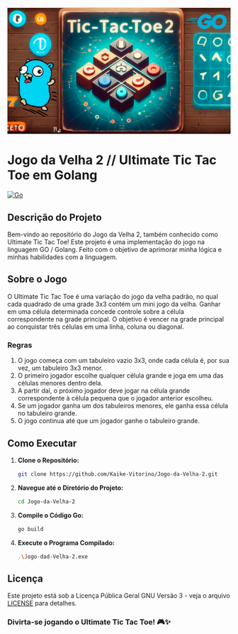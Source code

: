![Cover2](https://raw.githubusercontent.com/Kaike-Vitorino/Jogo-da-Velha-2/main/Artes/Jogo_Velha_2.png?token=GHSAT0AAAAAACLE6PCZUX5TUZLOTPPWC5BQZLRGDNA)
# Jogo da Velha 2 // Ultimate Tic Tac Toe em Golang
<a href="https://golang.org/">
    <img src="https://static.vecteezy.com/system/resources/previews/012/697/296/original/3d-golang-programming-language-logo-free-png.png" alt="Go" width="100"/>
</a>

## Descrição do Projeto
Bem-vindo ao repositório do Jogo da Velha 2, também conhecido como Ultimate Tic Tac Toe! Este projeto é uma implementação do jogo na linguagem GO / Golang. Feito com o objetivo de aprimorar minha lógica e minhas habilidades com a linguagem.

## Sobre o Jogo

O Ultimate Tic Tac Toe é uma variação do jogo da velha padrão, no qual cada quadrado de uma grade 3x3 contém um mini jogo da velha. Ganhar em uma célula determinada concede controle sobre a célula correspondente na grade principal. O objetivo é vencer na grade principal ao conquistar três células em uma linha, coluna ou diagonal.

### Regras

1. O jogo começa com um tabuleiro vazio 3x3, onde cada célula é, por sua vez, um tabuleiro 3x3 menor.
2. O primeiro jogador escolhe qualquer célula grande e joga em uma das células menores dentro dela.
3. A partir daí, o próximo jogador deve jogar na célula grande correspondente à célula pequena que o jogador anterior escolheu.
4. Se um jogador ganha um dos tabuleiros menores, ele ganha essa célula no tabuleiro grande.
5. O jogo continua até que um jogador ganhe o tabuleiro grande.

## Como Executar

1. **Clone o Repositório:**
   ```bash
   git clone https://github.com/Kaike-Vitorino/Jogo-da-Velha-2.git
   ```

2. **Navegue até o Diretório do Projeto:**
   ```bash
   cd Jogo-da-Velha-2
   ```

3. **Compile o Código Go:**
   ```bash
   go build
   ```

4. **Execute o Programa Compilado:**
   ```bash
   .\Jogo-dad-Velha-2.exe
   ```

## Licença

Este projeto está sob a Licença Pública Geral GNU Versão 3 - veja o arquivo [LICENSE](LICENSE.md) para detalhes.

### Divirta-se jogando o Ultimate Tic Tac Toe! 🎮✨
